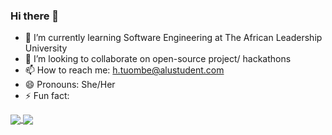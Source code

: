 ### Hi there 👋

- 🌱 I’m currently learning Software Engineering at The African Leadership University
- 👯 I’m looking to collaborate on open-source project/ hackathons 
- 📫 How to reach me: h.tuombe@alustudent.com
- 😄 Pronouns: She/Her
- ⚡ Fun fact: 

<a href="https://github.com/anuraghazra/github-readme-stats">
  <img align="center" src="https://github-readme-stats.vercel.app/api?username=henriettetuombe&show_icons=true&layout=compact" />
</a>
<a href="https://github.com/anuraghazra/convoychat">
  <img align="center" src="https://github-readme-stats.vercel.app/api/top-langs/?username=henriettetuombe&langs_count=&layout=compact" />
</a>
